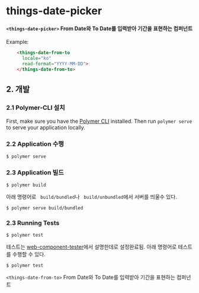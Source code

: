 # things-date-picker

#### `<things-date-picker>` From Date와 To Date를 입력받아 기간을 표현하는 컴퍼넌트

  Example:

```html
    <things-date-from-to
      locale="ko"
      read-format="YYYY-MM-DD">
    </things-date-from-to>
```



## 2. 개발
### 2.1 Polymer-CLI 설치

First, make sure you have the [Polymer CLI](https://www.npmjs.com/package/polymer-cli) installed. Then run `polymer serve` to serve your application locally.

### 2.2 Application 수행

```
$ polymer serve
```

### 2.3 Application 빌드

```
$ polymer build
```

아래 명령어로 ` build/bundled`나 ` build/unbundled`에서 서버를 띄울수 있다.

```
$ polymer serve build/bundled
```

### 2.3 Running Tests

```
$ polymer test
```

테스트는 [web-component-tester](https://github.com/Polymer/web-component-tester)에서 설명한데로 설정완료됨.
아래 명령어로 테스트를 수행할 수 있다.
```
$ polymer test
```
`<things-date-from-to>` From Date와 To Date를 입력받아 기간을 표현하는 컴퍼넌트
